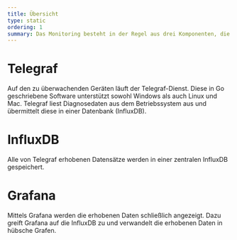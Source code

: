 ```yaml
---
title: Übersicht
type: static
ordering: 1
summary: Das Monitoring besteht in der Regel aus drei Komponenten, die hier näher erläutert werden sollen.
---
```


# Telegraf

Auf den zu überwachenden Geräten läuft der Telegraf-Dienst. Diese in Go geschriebene Software unterstützt sowohl Windows als auch Linux und Mac. Telegraf liest Diagnosedaten aus dem Betriebssystem aus und übermittelt diese in einer Datenbank (InfluxDB). 

# InfluxDB

Alle von Telegraf erhobenen Datensätze werden in einer zentralen InfluxDB gespeichert. 

# Grafana

Mittels Grafana werden die erhobenen Daten schließlich angezeigt. Dazu greift Grafana auf die InfluxDB zu und verwandelt die erhobenen Daten in hübsche Grafen.